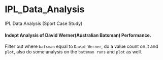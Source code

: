 # IPL_Data_Analysis
IPL Data Analysis (Sport Case Study)

#### Indept Analysis of David Werner(Australian Batsman) Performance. 

Filter out where `batsman` equal to `David Werner`, do a value count on it and `plot`, also do some analysis on the `batsman runs` and `plot` as well.
